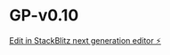 # GP-v0.10

[Edit in StackBlitz next generation editor ⚡️](https://stackblitz.com/~/github.com/Izval/GP-v0.10)